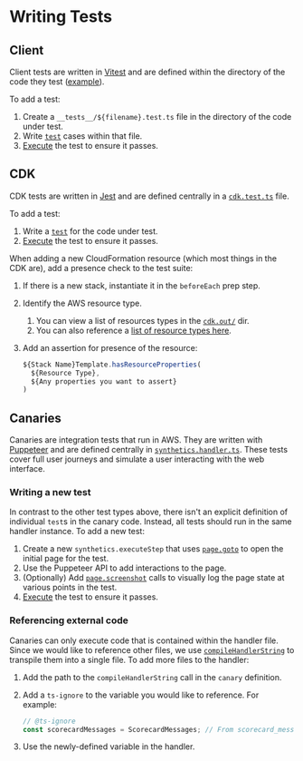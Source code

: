 # Writing Tests

## Client

Client tests are written in [Vitest](https://vitest.dev/guide/) and are defined within the directory
of the code they test ([example](../client/src/api/__tests__)).

To add a test:

1. Create a `__tests__/${filename}.test.ts` file in the directory of the code under test.
1. Write [`test`](https://vitest.dev/api/#test) cases within that file.
1. [Execute](./operational-playbook.md#testing-a-code-change) the test to ensure it passes.

## CDK

CDK tests are written in [Jest](https://jestjs.io/docs/getting-started) and are defined centrally in
a [`cdk.test.ts`](../cdk/test/cdk.test.ts) file.

To add a test:

1. Write a [`test`](https://jestjs.io/docs/api#testname-fn-timeout) for the code under test.
1. [Execute](./operational-playbook.md#testing-a-code-change) the test to ensure it passes.

When adding a new CloudFormation resource (which most things in the CDK are), add a presence check
to the test suite:

1. If there is a new stack, instantiate it in the `beforeEach` prep step.
1. Identify the AWS resource type.
   1. You can view a list of resources types in the [`cdk.out/`](../cdk/cdk.out/) dir.
   1. You can also reference a
      [list of resource types here](https://docs.aws.amazon.com/AWSCloudFormation/latest/UserGuide/aws-template-resource-type-ref.html).
1. Add an assertion for presence of the resource:

   ```typescript
   ${Stack Name}Template.hasResourceProperties(
     ${Resource Type},
     ${Any properties you want to assert}
   )
   ```

## Canaries

Canaries are integration tests that run in AWS. They are written with [Puppeteer](https://pptr.dev/)
and are defined centrally in [`synthetics.handler.ts`](../cdk/src/monitoring/synthetics.handler.ts).
These tests cover full user journeys and simulate a user interacting with the web interface.

### Writing a new test

In contrast to the other test types above, there isn't an explicit definition of individual `test`s
in the canary code. Instead, all tests should run in the same handler instance. To add a new test:

1. Create a new `synthetics.executeStep` that uses
   [`page.goto`](https://pptr.dev/api/puppeteer.page.goto) to open the initial page for the test.
1. Use the Puppeteer API to add interactions to the page.
1. (Optionally) Add [`page.screenshot`](https://pptr.dev/api/puppeteer.page.screenshot) calls to
   visually log the page state at various points in the test.
1. [Execute](./operational-playbook.md#testing-a-code-change) the test to ensure it passes.

### Referencing external code

Canaries can only execute code that is contained within the handler file. Since we would like to
reference other files, we use [`compileHandlerString`](..cdk/src/monitoring/synthetics.ts) to
transpile them into a single file. To add more files to the handler:

1. Add the path to the `compileHandlerString` call in the `canary` definition.
1. Add a `ts-ignore` to the variable you would like to reference. For example:

   ```typescript
   // @ts-ignore
   const scorecardMessages = ScorecardMessages; // From scorecard_messages.ts
   ```

1. Use the newly-defined variable in the handler.
